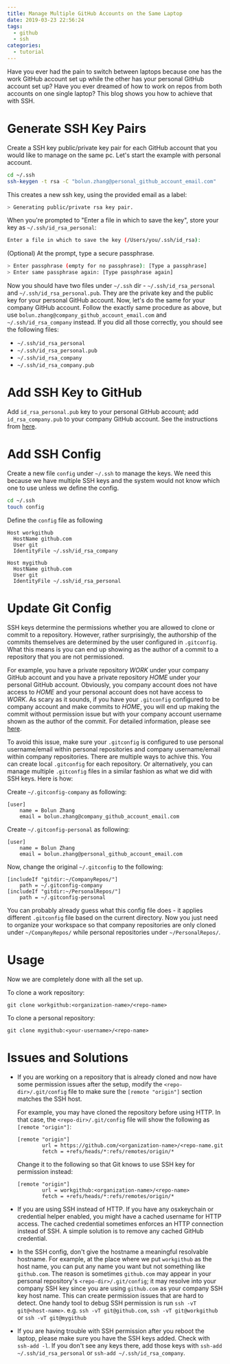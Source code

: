 ```yaml
---
title: Manage Multiple GitHub Accounts on the Same Laptop
date: 2019-03-23 22:56:24
tags:
  - github
  - ssh
categories:
  - tutorial
---
```


Have you ever had the pain to switch between laptops because one has the work GitHub account set up while the other has your personal GitHub account set up? Have you ever dreamed of how to work on repos from both accounts on one single laptop? This blog shows you how to achieve that with SSH.

<!-- more -->

# Generate SSH Key Pairs

Create a SSH key public/private key pair for each GitHub account that you would like to manage on the same pc. Let's start the example with personal account.

```bash
cd ~/.ssh
ssh-keygen -t rsa -C "bolun.zhang@personal_github_account_email.com"
```

This creates a new ssh key, using the provided email as a label:

```bash
> Generating public/private rsa key pair.
```

When you're prompted to "Enter a file in which to save the key", store your key as `~/.ssh/id_rsa_personal`:

```bash
Enter a file in which to save the key (/Users/you/.ssh/id_rsa):
```

(Optional) At the prompt, type a secure passphrase.

```bash
> Enter passphrase (empty for no passphrase): [Type a passphrase]
> Enter same passphrase again: [Type passphrase again]
```

Now you should have two files under `~/.ssh` dir - `~/.ssh/id_rsa_personal` and `~/.ssh/id_rsa_personal.pub`. They are the private key and the public key for your personal GitHub account. Now, let's do the same for your company GitHub account. Follow the exactly same procedure as above, but use `bolun.zhang@company_github_account_email.com` and `~/.ssh/id_rsa_company` instead. If you did all those correctly, you should see the following files:

- `~/.ssh/id_rsa_personal`
- `~/.ssh/id_rsa_personal.pub`
- `~/.ssh/id_rsa_company`
- `~/.ssh/id_rsa_company.pub`

# Add SSH Key to GitHub

Add `id_rsa_personal.pub` key to your personal GitHub account; add `id_rsa_company.pub` to your company GitHub account. See the instructions from [here](https://help.github.com/en/articles/adding-a-new-ssh-key-to-your-github-account).

# Add SSH Config

Create a new file `config` under `~/.ssh` to manage the keys. We need this because we have multiple SSH keys and the system would not know which one to use unless we define the config.

```bash
cd ~/.ssh
touch config
```

Define the `config` file as following

```config
Host workgithub
  HostName github.com
  User git
  IdentityFile ~/.ssh/id_rsa_company

Host mygithub
  HostName github.com
  User git
  IdentityFile ~/.ssh/id_rsa_personal
```

# Update Git Config

SSH keys determine the permissions whether you are allowed to clone or commit to a repository. However, rather surprisingly, the authorship of the commits themselves are determined by the user configured in `.gitconfig`. What this means is you can end up showing as the author of a commit to a repository that you are not permissioned.

For example, you have a private repository *WORK* under your company GitHub account and you have a private repository *HOME* under your personal GitHub account. Obviously, you company account does not have access to *HOME* and your personal account does not have access to *WORK*. As scary as it sounds, if you have your `.gitconfig` configured to be company account and make commits to *HOME*, you will end up making the commit without permission issue but with your company account username shown as the author of the commit. For detailed information, please see [here](https://help.github.com/en/articles/why-are-my-commits-linked-to-the-wrong-user).

To avoid this issue, make sure your `.gitconfig` is configured to use personal username/email within personal repositories and company username/email within company repositories. There are multiple ways to achive this. You can create local `.gitconfig` for each repository. Or alternatively, you can manage multiple `.gitconfig` files in a similar fashion as what we did with SSH keys. Here is how:

Create `~/.gitconfig-company` as following:

```config
[user]
	name = Bolun Zhang
	email = bolun.zhang@company_github_account_email.com
```

Create `~/.gitconfig-personal` as following:

```config
[user]
	name = Bolun Zhang
	email = bolun.zhang@personal_github_account_email.com
```

Now, change the original `~/.gitconfig` to the following:

```
[includeIf "gitdir:~/CompanyRepos/"]
    path = ~/.gitconfig-company
[includeIf "gitdir:~/PersonalRepos/"]
    path = ~/.gitconfig-personal
```

You can probably already guess what this config file does - it applies different `.gitconfig` file based on the current directory. Now you just need to organize your workspace so that company repositories are only cloned under `~/CompanyRepos/` while personal repositories under `~/PersonalRepos/`.

# Usage

Now we are completely done with all the set up.

To clone a work repository:

```
git clone workgithub:<organization-name>/<repo-name>
```

To clone a personal repository:

```
git clone mygithub:<your-username>/<repo-name>
```

# Issues and Solutions

- If you are working on a repository that is already cloned and now have some permission issues after the setup, modify the `<repo-dir>/.git/config` file to make sure the `[remote "origin"]` section matches the SSH host.

    For example, you may have cloned the repository before using HTTP. In that case, the `<repo-dir>/.git/config` file will show the following as `[remote "origin"]`:

    ```config
    [remote "origin"]
            url = https://github.com/<organization-name>/<repo-name.git
            fetch = +refs/heads/*:refs/remotes/origin/*
    ```

    Change it to the following so that Git knows to use SSH key for permission instead:

    ```config
    [remote "origin"]
            url = workgithub:<organization-name>/<repo-name>
            fetch = +refs/heads/*:refs/remotes/origin/*
    ```

- If you are using SSH instead of HTTP. If you have any osxkeychain or credential helper enabled, you might have a cached username for HTTP access. The cached credential sometimes enforces an HTTP connection instead of SSH. A simple solution is to remove any cached GitHub credential.

- In the SSH config, don't give the hostname a meaningful resolvable hostname. For example, at the place where we put `workgithub` as the host name, you can put any name you want but not something like `github.com`. The reason is sometimes `github.com` may appear in your personal repository's `<repo-dir>/.git/config`; it may resolve into your company SSH key since you are using `github.com` as your company SSH key host name. This can create permission issues that are hard to detect. One handy tool to debug SSH permission is run `ssh -vT git@<host-name>`. e.g. `ssh -vT git@github.com`, `ssh -vT git@workgithub` or `ssh -vT git@mygithub`

- If you are having trouble with SSH permission after you reboot the laptop, please make sure you have the SSH keys added. Check with `ssh-add -l`. If you don't see any keys there, add those keys with `ssh-add ~/.ssh/id_rsa_personal` or `ssh-add ~/.ssh/id_rsa_company`.

